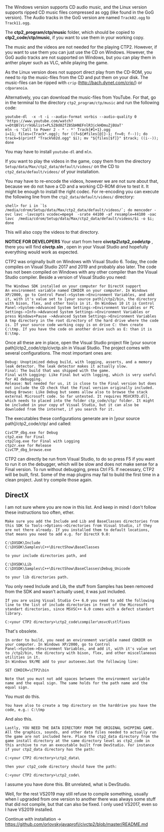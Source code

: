 The Windows version supports CD audio music, and the Linux version supports ripped CD music files compressed as ogg (like found in the GoG version). The Audio tracks in the GoG version are named `Track02.ogg` to `Track11.ogg`.

The **ctp2_program/ctp/music** folder, which should be copied to **ctp2_code/ctp/music**, if you want to use them in your working copy.

The music and the videos are not needed for the playing CTP2. However, if you want to use them you can just use the CD on Windows. However, the GoG audio tracks are not supported on Windows, but you can play them in anther player such as VLC, while playing the game.

As the Linux version does not support direct play from the CD-ROM, you need to rip the music-files from the CD and put them on your disk. The music-files can be ripped with `crip` (http://bach.dynet.com/crip/) or `cdparanoia`.

Alternatively, you can download the music-files from YouTube. For that, go in the terminal to the directory `ctp2_program/ctp/music` and run the following code:

```
youtube-dl  -x -t -i --audio-format vorbis --audio-quality 0 'https://www.youtube.com/watch?v=DtQBlVirrkU&list=PL5Z8d0ZfZ8SbHNEFnlR3jckHDmuZjBUaT'
mln -s 'Call to Power 2 - * - *' Track{#1+1}.ogg
i=11; files=(Track*.ogg); for ((f=${#files[@]}-1; f>=0; f--)); do track=$(printf "Track%02d.ogg" $i); mv "${files[$f]}" $track; ((i--)); done
```

You may have to install `youtube-dl` and `mln`.

If you want to play the videos in the game, copy them from the directory `Setup/data/Max/ctp2_data/default/videos/` on the CD to `ctp2_data/default/videos/` of your installation.

You may have to re-encode the videos, however we are not sure about that, because we do not have a CD and a working CD-ROM drive to test it. It might be enough to install the right codec. For re-encoding you can execute the following line from the `ctp2_data/default/videos/` directory:

```
shell> for i in `ls /media/cdrom/Setup/data/Max/ctp2_data/default/videos/`; do mencoder -ovc lavc -lavcopts vcodec=mpeg4  -srate 44100 -af resample=44100 -oac lavc  /media/cdrom/Setup/data/Max/ctp2_data/default/videos/$i -o $i; done 
```

This will also copy the videos to that directory.

**NOTICE FOR DEVELOPERS**
Your start from here **civctp2\ctp2_code\ctp** , there you will find **civctp.sln** , open in your Visual Studio and hopefully everything would work as expected.

CTP2 was originally built on Windows with Visual Studio 6. Today, the code compiles on Visual Studio 2017 and 2019 and probably also later. The code has not been compiled on Windows with any other compiler than the Visual Studio compiler. Beside a version of Visual Studio you need:

    The Windows SDK installed on your computer for DirectX support
    An environment variable named CDKDIR on your computer. In Windows XP/2000, go to Control Panel->System->Environment Variables, and add it, with it's value set to [your source path]/ctp2/bin, the directory with bison, flex, and other tools in it. On Windows 10 it is Control Panel->System->Advanced System Settings->Environment Variables or PC Settings->Info->Advanced System Settings->Environment Variables or press Windows+Pause ->Advanced System Settings->Environment Variables
    A tmp directory in the root directory of the hard drive where the code is. If your source code working copy is on drive C: then create C:\tmp. If you have the code on another drive such as E: than it is E:\tmp.

Once all these are in place, open the Visual Studio project file [your source path]/ctp2_code/ctp/civctp.sln in Visual Studio. The project comes with several configurations. The most important ones are:

    Debug: Unoptimized debug build, with logging, asserts, and a memory leak detector. The leak detector makes it actually slow.
    Final: The build that was shipped with the game.
    Final with Logging: Like Final but with logging, which is very useful for AI debugging.
    Release: Not needed for us, it is close to the Final version but does not include the CD check that the Final version originally included.
    Debug Browse: Like Debug but seems allow also to browse the stack external Microsoft code. So far untested. It requires MSVCRTD.dll, which needs to placed into the folder ctp_code/ctp/ folder. It might be included in your copy of Visual Studio, but it can also be downloded from the internet, if you search for it.

The executables these configurations generate are in [your source path]/ctp2_code/ctp/ and called:

    CivCTP_dbg.exe for Debug
    ctp2.exe for Final
    ctp2log.exe for Final with Logging
    ctp2r.exe for Release
    CivCTP_dbg_browse.exe

CTP2 can directly be run from Visual Studio, to do so press F5 if you want to run it on the debugger, which will be slow and does not make sense for a Final version. To run without debugging, press Ctrl F5. If necessary, CTP2 will be built, first. Some of the map plugins may fail to build the first time in a clean project. Just try compile those again.

## DirectX
I am not sure where you are now in this list. And keep in mind I don't follow these instructions too often, ether.

    Make sure you add the Include and Lib and BaseClasses directories from this SDK to Tools->Options->Directories from Visual Studio, if they are not there already. If you installed them to default locations, that means you need to add e.g. for DirectX 9.0:

    C:\DXSDK\Include
    C:\DXSDK\Samples\C++\DirectShow\BaseClasses

    to your include directories path, and

    C:\DXSDK\Lib
    C:\DXSDK\Samples\C++\DirectShow\BaseClasses\Debug_Unicode

    to your lib directories path.

You only need Include and Lib, the stuff from Samples has been removed from the SDK and wasn't actually used, it was just included.

    If you are using Visual Studio C++ 6.0 you need to add the following line to the list of include directories in front of the Microsoft standart directories, since MSVSC++ 6.0 comes with a defect standart library.

    C:<your CTP2 directory>\ctp2_code\compiler\msvc6\stlfixes

That's obsolete.

    In order to build, you need an environment variable named CDKDIR on your computer. In Windows XP/2000, go to Control
    Panel->System->Environment Variables, and add it, with it's value set to /ctp2/bin, the directory with bison, flex, and other miscellaneous utilities in it.
    In Windows 9X/ME add to your autoexec.bat the following line:

    SET CDKDIR=\CTP2\bin

    Note that you must not add spaces between the environment variable name and the equal sign. The same holds for the path name and the equal sign.

You must do this.

    You have also to create a tmp directory on the harddrive you have the code, e.g.: C:\tmp

And also this.

    Lastly, YOU NEED THE DATA DIRECTORY FROM THE ORIGINAL SHIPPING GAME. All the graphics, sounds, and other data files needed to actually run the game are not included here. Place the ctp2_data directory from the game install directory at the same directory level as ctp2_code in this archive to run an executable built from DevStudio. For instance if your ctp2_data directory has the path:

    C:<your CTP2 directory>\ctp2_data\

    then your ctp2_code directory should have the path:

    C:<your CTP2 directory>\ctp2_code\

I assume you have done this. Bit unrelated, what is DevStudio.

Well, for the rest VS2019 may still refuse to compile something, usually when I upgraded from one version to another there was always some stuff that did not compile, but that can also be fixed. I only used VS2017, even so I have VS2019 installed.

Continue with installation -> https://github.com/orlovskyjavaprofi/civctp2/blob/master/README.md
